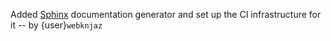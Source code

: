 Added [Sphinx][sphinx] documentation generator and set up the CI infrastructure
for it -- by {user}`webknjaz`

[sphinx]: https://github.com/twisted/towncrier
